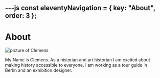 ---js
const eleventyNavigation = {
	key: "About",
	order: 3
};
---
# About
<img src="IMG_5071.JPG" alt="picture of Clemens">

My Name is Clemens. As a historian and art historian I am excited about making history accessible to everyone. I am working as a tour guide in Berlin and an exhibition designer.
